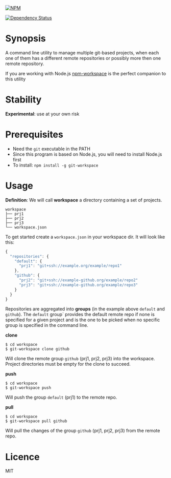 [![NPM](https://nodei.co/npm/git-workspace.png?downloads=true)](https://nodei.co/npm/git-workspace/)

[![Dependency Status](https://david-dm.org/mariocasciaro/git-workspace.png)](https://david-dm.org/mariocasciaro/git-workspace)


# Synopsis

A command line utility to manage multiple git-based projects, when each one of them has a different remote repositories
or possibly more then one remote repository.

If you are working with Node.js [npm-workspace](https://github.com/mariocasciaro/npm-workspace) is the perfect companion
to this utility

# Stability

**Experimental**: use at your own risk

# Prerequisites

* Need the `git` executable in the PATH
* Since this program is based on Node.js, you will need to install Node.js first
* To install: `npm install -g git-workspace`

# Usage

**Definition**: We will call **workspace** a directory containing a set of projects.

```
workspace
├── prj1
├── prj2
├── prj3
└── workspace.json
```

To get started create a `workspace.json` in your workspace dir. It will look like this:
```javascript
{
  "repositories": {
    "default": {
      "prj1": "git+ssh://example.org/example/repo1"
    },
    "github": {
      "prj2": "git+ssh://example-github.org/example/repo2"
      "prj3": "git+ssh://example-github.org/example/repo3"
    }
  }
}
```

Repositories are aggregated into **groups** (in the example above `default` and `github`). The `default` group`
provides the default remote repo if none is specified for a given project and is the one to be picked
when no specific group is specified in the command line.

__clone__
```
$ cd workspace
$ git-workspace clone github
```
Will clone the remote group `github` (prj1, prj2, prj3) into the workspace. Project directories must be empty for the clone
to succeed.


__push__
```
$ cd workspace
$ git-workspace push
```
Will push the group `default` (prj1) to the remote repo.


__pull__
```
$ cd workspace
$ git-workspace pull github
```
Will pull the changes of the group `github` (prj1, prj2, prj3) from the remote repo.


# Licence

MIT

